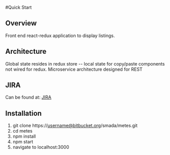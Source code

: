 #Quick Start

## Overview
Front end react-redux application to display listings.

## Architecture

Global state resides in redux store -- local state for copy/paste components not wired for redux. Microservice architecture designed for REST

## JIRA

Can be found at: [JIRA](https://serouslabs.atlassian.net/secure/RapidBoard.jspa?rapidView=1)

## Installation
1. git clone https://username@bitbucket.org/smada/metes.git
2. cd metes
3. npm install
4. npm start
5. navigate to localhost:3000
